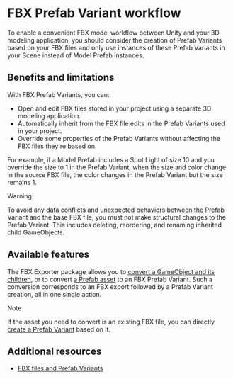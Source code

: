 # FBX Prefab Variant workflow

To enable a convenient FBX model workflow between Unity and your 3D modeling application, you should consider the creation of Prefab Variants based on your FBX files and only use instances of these Prefab Variants in your Scene instead of Model Prefab instances.

## Benefits and limitations

With FBX Prefab Variants, you can:

* Open and edit FBX files stored in your project using a separate 3D modeling application.
* Automatically inherit from the FBX file edits in the Prefab Variants used in your project.
* Override some properties of the Prefab Variants without affecting the FBX files they're based on.

For example, if a Model Prefab includes a Spot Light of size 10 and you override the size to 1 in the Prefab Variant, when the size and color change in the source FBX file, the color changes in the Prefab Variant but the size remains 1.

>[!WARNING]
>To avoid any data conflicts and unexpected behaviors between the Prefab Variant and the base FBX file, you must not make structural changes to the Prefab Variant. This includes deleting, reordering, and renaming inherited child GameObjects.

## Available features

The FBX Exporter package allows you to [convert a GameObject and its children](prefab-variants-convert-gameobject.md), or to convert [a Prefab asset](prefab-variants-convert-prefab-asset.md) to an FBX Prefab Variant. Such a conversion corresponds to an FBX export followed by a Prefab Variant creation, all in one single action.

>[!NOTE]
>If the asset you need to convert is an existing FBX file, you can directly [create a Prefab Variant](prefab-variants-create-from-model-prefab.md) based on it.

## Additional resources

* [FBX files and Prefab Variants](prefab-variants-concepts.md)
